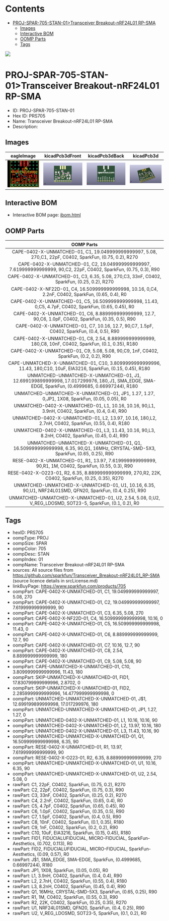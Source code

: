 



Contents
========

* [PROJ-SPAR-705-STAN-01>Transceiver Breakout-nRF24L01 RP-SMA](#proj-spar-705-stan-01transceiver-breakout-nrf24l01-rp-sma)
	* [Images](#images)
	* [Interactive BOM](#interactive-bom)
	* [OOMP Parts](#oomp-parts)
	* [Tags](#tags)
  
![][im]
# PROJ-SPAR-705-STAN-01>Transceiver Breakout-nRF24L01 RP-SMA

- ID: PROJ-SPAR-705-STAN-01
- Hex ID: PRS705
- Name: Transceiver Breakout-nRF24L01 RP-SMA
- Description: 

## Images
  
  

|eagleImage|kicadPcb3dFront|kicadPcb3dBack|kicadPcb3d|
| :---: | :---: | :---: | :---: |
|[![eagleImage](eagleImage_140.png)](eagleImage_600.png)|[![kicadPcb3dFront](kicadPcb3dFront_140.png)](kicadPcb3dFront_600.png)|[![kicadPcb3dBack](kicadPcb3dBack_140.png)](kicadPcb3dBack_600.png)|[![kicadPcb3d](kicadPcb3d_140.png)](kicadPcb3d_600.png)|

## Interactive BOM

- Interactive BOM page: [ibom.html](kicad/bom/ibom.html)

## OOMP Parts
  

|OOMP Parts|
| :---: |
|CAPE-0402-X-UNMATCHED-01, C1, 19.049999999999997, 5.08, 270,C1, 22pF, C0402, SparkFun, (0.75, 0.2), R270|
|CAPE-0402-X-UNMATCHED-01, C2, 19.049999999999997, 7.619999999999999, 90,C2, 22pF, C0402, SparkFun, (0.75, 0.3), R90|
|CAPE-0402-X-UNMATCHED-01, C3, 6.35, 5.08, 270,C3, 33nF, C0402, SparkFun, (0.25, 0.2), R270|
|CAPE-0402-X-NF22D-01, C4, 16.509999999999998, 10.16, 0,C4, 2.2nF, C0402, SparkFun, (0.65, 0.4), R0|
|CAPE-0402-X-UNMATCHED-01, C5, 16.509999999999998, 11.43, 0,C5, 4.7pF, C0402, SparkFun, (0.65, 0.45), R0|
|CAPE-0402-X-UNMATCHED-01, C6, 8.889999999999999, 12.7, 90,C6, 1.0pF, C0402, SparkFun, (0.35, 0.5), R90|
|CAPE-0402-X-UNMATCHED-01, C7, 10.16, 12.7, 90,C7, 1.5pF, C0402, SparkFun, (0.4, 0.5), R90|
|CAPE-0402-X-UNMATCHED-01, C8, 2.54, 8.889999999999999, 180,C8, 10nF, C0402, SparkFun, (0.1, 0.35), R180|
|CAPE-0402-X-UNMATCHED-01, C9, 5.08, 5.08, 90,C9, 1nF, C0402, SparkFun, (0.2, 0.2), R90|
|CAPE-UNMATCHED-X-UNMATCHED-01, C10, 3.8099999999999996, 11.43, 180,C10, 10uF, EIA3216, SparkFun, (0.15, 0.45), R180|
|UNMATCHED-UNMATCHED-X-UNMATCHED-01, J$1, 12.699199899999998, 17.017299976, 180,J$1, SMA_EDGE, SMA-EDGE, SparkFun, (0.4999685, 0.66997244), R180|
|UNMATCHED-UNMATCHED-X-UNMATCHED-01, JP1, 1.27, 1.27, 0,JP1, 1X08, SparkFun, (0.05, 0.05), R0|
|UNMATCHED-0402-X-UNMATCHED-01, L1, 10.16, 10.16, 90,L1, 3.9nH, C0402, SparkFun, (0.4, 0.4), R90|
|UNMATCHED-0402-X-UNMATCHED-01, L2, 13.97, 10.16, 180,L2, 2.7nH, C0402, SparkFun, (0.55, 0.4), R180|
|UNMATCHED-0402-X-UNMATCHED-01, L3, 11.43, 10.16, 90,L3, 8.2nH, C0402, SparkFun, (0.45, 0.4), R90|
|UNMATCHED-UNMATCHED-X-UNMATCHED-01, Q1, 16.509999999999998, 6.35, 90,Q1, 16MHz, CRYSTAL-SMD-5X3, SparkFun, (0.65, 0.25), R90|
|RESE-0402-X-UNMATCHED-01, R1, 13.97, 7.619999999999999, 90,R1, 1M, C0402, SparkFun, (0.55, 0.3), R90|
|RESE-0402-X-O223-01, R2, 6.35, 8.889999999999999, 270,R2, 22K, C0402, SparkFun, (0.25, 0.35), R270|
|UNMATCHED-UNMATCHED-X-UNMATCHED-01, U1, 10.16, 6.35, 90,U1, NRF24L01SMD, QFN20, SparkFun, (0.4, 0.25), R90|
|UNMATCHED-UNMATCHED-X-UNMATCHED-01, U2, 2.54, 5.08, 0,U2, V_REG_LDOSMD, SOT23-5, SparkFun, (0.1, 0.2), R0|

## Tags

- hexID: PRS705
- oompType: PROJ
- oompSize: SPAR
- oompColor: 705
- oompDesc: STAN
- oompIndex: 01
- oompName: Transceiver Breakout-nRF24L01 RP-SMA
- sources: All source files from https://github.com/sparkfun/Transceiver_Breakout-nRF24L01_RP-SMA (source licence details in srcLicense.md)
- linkBuyPage: https://www.sparkfun.com/products/705
- oompPart: CAPE-0402-X-UNMATCHED-01, C1, 19.049999999999997, 5.08, 270
- oompPart: CAPE-0402-X-UNMATCHED-01, C2, 19.049999999999997, 7.619999999999999, 90
- oompPart: CAPE-0402-X-UNMATCHED-01, C3, 6.35, 5.08, 270
- oompPart: CAPE-0402-X-NF22D-01, C4, 16.509999999999998, 10.16, 0
- oompPart: CAPE-0402-X-UNMATCHED-01, C5, 16.509999999999998, 11.43, 0
- oompPart: CAPE-0402-X-UNMATCHED-01, C6, 8.889999999999999, 12.7, 90
- oompPart: CAPE-0402-X-UNMATCHED-01, C7, 10.16, 12.7, 90
- oompPart: CAPE-0402-X-UNMATCHED-01, C8, 2.54, 8.889999999999999, 180
- oompPart: CAPE-0402-X-UNMATCHED-01, C9, 5.08, 5.08, 90
- oompPart: CAPE-UNMATCHED-X-UNMATCHED-01, C10, 3.8099999999999996, 11.43, 180
- oompPart: SKIP-UNMATCHED-X-UNMATCHED-01, FID1, 17.830799999999996, 2.8702, 0
- oompPart: SKIP-UNMATCHED-X-UNMATCHED-01, FID2, 2.2859999999999996, 14.477999999999998, 0
- oompPart: UNMATCHED-UNMATCHED-X-UNMATCHED-01, J$1, 12.699199899999998, 17.017299976, 180
- oompPart: UNMATCHED-UNMATCHED-X-UNMATCHED-01, JP1, 1.27, 1.27, 0
- oompPart: UNMATCHED-0402-X-UNMATCHED-01, L1, 10.16, 10.16, 90
- oompPart: UNMATCHED-0402-X-UNMATCHED-01, L2, 13.97, 10.16, 180
- oompPart: UNMATCHED-0402-X-UNMATCHED-01, L3, 11.43, 10.16, 90
- oompPart: UNMATCHED-UNMATCHED-X-UNMATCHED-01, Q1, 16.509999999999998, 6.35, 90
- oompPart: RESE-0402-X-UNMATCHED-01, R1, 13.97, 7.619999999999999, 90
- oompPart: RESE-0402-X-O223-01, R2, 6.35, 8.889999999999999, 270
- oompPart: UNMATCHED-UNMATCHED-X-UNMATCHED-01, U1, 10.16, 6.35, 90
- oompPart: UNMATCHED-UNMATCHED-X-UNMATCHED-01, U2, 2.54, 5.08, 0
- rawPart: C1, 22pF, C0402, SparkFun, (0.75, 0.2), R270
- rawPart: C2, 22pF, C0402, SparkFun, (0.75, 0.3), R90
- rawPart: C3, 33nF, C0402, SparkFun, (0.25, 0.2), R270
- rawPart: C4, 2.2nF, C0402, SparkFun, (0.65, 0.4), R0
- rawPart: C5, 4.7pF, C0402, SparkFun, (0.65, 0.45), R0
- rawPart: C6, 1.0pF, C0402, SparkFun, (0.35, 0.5), R90
- rawPart: C7, 1.5pF, C0402, SparkFun, (0.4, 0.5), R90
- rawPart: C8, 10nF, C0402, SparkFun, (0.1, 0.35), R180
- rawPart: C9, 1nF, C0402, SparkFun, (0.2, 0.2), R90
- rawPart: C10, 10uF, EIA3216, SparkFun, (0.15, 0.45), R180
- rawPart: FID1, FIDUCIALUFIDUCIAL, MICRO-FIDUCIAL, SparkFun-Aesthetics, (0.702, 0.113), R0
- rawPart: FID2, FIDUCIALUFIDUCIAL, MICRO-FIDUCIAL, SparkFun-Aesthetics, (0.09, 0.57), R0
- rawPart: J$1, SMA_EDGE, SMA-EDGE, SparkFun, (0.4999685, 0.66997244), R180
- rawPart: JP1, 1X08, SparkFun, (0.05, 0.05), R0
- rawPart: L1, 3.9nH, C0402, SparkFun, (0.4, 0.4), R90
- rawPart: L2, 2.7nH, C0402, SparkFun, (0.55, 0.4), R180
- rawPart: L3, 8.2nH, C0402, SparkFun, (0.45, 0.4), R90
- rawPart: Q1, 16MHz, CRYSTAL-SMD-5X3, SparkFun, (0.65, 0.25), R90
- rawPart: R1, 1M, C0402, SparkFun, (0.55, 0.3), R90
- rawPart: R2, 22K, C0402, SparkFun, (0.25, 0.35), R270
- rawPart: U1, NRF24L01SMD, QFN20, SparkFun, (0.4, 0.25), R90
- rawPart: U2, V_REG_LDOSMD, SOT23-5, SparkFun, (0.1, 0.2), R0



[im]: kicadPcb3d_450.png
